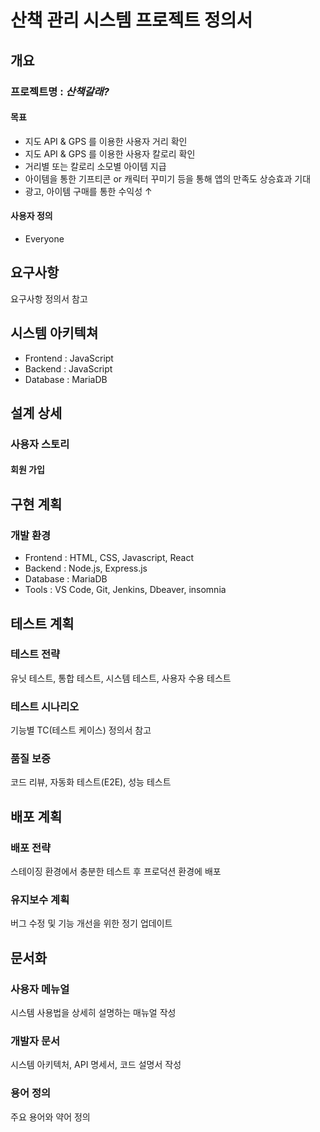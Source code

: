# 산책 관리 시스템 프로젝트 정의서

## 개요

### 프로젝트명 : *산책갈래?*

#### 목표

- 지도 API & GPS 를 이용한 사용자 거리 확인
- 지도 API & GPS 를 이용한 사용자 칼로리 확인
- 거리별 또는 칼로리 소모별 아이템 지급
- 아이템을 통한 기프티콘 or 캐릭터 꾸미기 등을 통해 앱의 만족도 상승효과 기대
- 광고, 아이템 구매를 통한 수익성 ↑

#### 사용자 정의

- Everyone

## 요구사항

요구사항 정의서 참고

## 시스템 아키텍쳐

- Frontend : JavaScript
- Backend : JavaScript
- Database : MariaDB


## 설계 상세

### 사용자 스토리

#### 회원 가입

#### 



## 구현 계획

### 개발 환경

- Frontend : HTML, CSS, Javascript, React
- Backend : Node.js, Express.js
- Database : MariaDB
- Tools : VS Code, Git, Jenkins, Dbeaver, insomnia

## 테스트 계획

### 테스트 전략

유닛 테스트, 통합 테스트, 시스템 테스트, 사용자 수용 테스트

### 테스트 시나리오

기능별 TC(테스트 케이스) 정의서 참고

### 품질 보증

코드 리뷰, 자동화 테스트(E2E), 성능 테스트


## 배포 계획

### 배포 전략

스테이징 환경에서 충분한 테스트 후 프로덕션 환경에 배포

### 유지보수 계획

버그 수정 및 기능 개선을 위한 정기 업데이트


## 문서화

### 사용자 메뉴얼

시스템 사용법을 상세히 설명하는 매뉴얼 작성

### 개발자 문서

시스템 아키텍처, API 명세서, 코드 설명서 작성

### 용어 정의

주요 용어와 약어 정의
